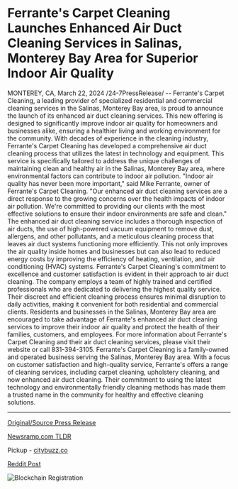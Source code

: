 # Ferrante's Carpet Cleaning Launches Enhanced Air Duct Cleaning Services in Salinas, Monterey Bay Area for Superior Indoor Air Quality

MONTEREY, CA, March 22, 2024 /24-7PressRelease/ -- Ferrante's Carpet Cleaning, a leading provider of specialized residential and commercial cleaning services in the Salinas, Monterey Bay area, is proud to announce the launch of its enhanced air duct cleaning services. This new offering is designed to significantly improve indoor air quality for homeowners and businesses alike, ensuring a healthier living and working environment for the community.  With decades of experience in the cleaning industry, Ferrante's Carpet Cleaning has developed a comprehensive air duct cleaning process that utilizes the latest in technology and equipment. This service is specifically tailored to address the unique challenges of maintaining clean and healthy air in the Salinas, Monterey Bay area, where environmental factors can contribute to indoor air pollution.  "Indoor air quality has never been more important," said Mike Ferrante, owner of Ferrante's Carpet Cleaning. "Our enhanced air duct cleaning services are a direct response to the growing concerns over the health impacts of indoor air pollution. We're committed to providing our clients with the most effective solutions to ensure their indoor environments are safe and clean."  The enhanced air duct cleaning service includes a thorough inspection of air ducts, the use of high-powered vacuum equipment to remove dust, allergens, and other pollutants, and a meticulous cleaning process that leaves air duct systems functioning more efficiently. This not only improves the air quality inside homes and businesses but can also lead to reduced energy costs by improving the efficiency of heating, ventilation, and air conditioning (HVAC) systems.  Ferrante's Carpet Cleaning's commitment to excellence and customer satisfaction is evident in their approach to air duct cleaning. The company employs a team of highly trained and certified professionals who are dedicated to delivering the highest quality service. Their discreet and efficient cleaning process ensures minimal disruption to daily activities, making it convenient for both residential and commercial clients.  Residents and businesses in the Salinas, Monterey Bay area are encouraged to take advantage of Ferrante's enhanced air duct cleaning services to improve their indoor air quality and protect the health of their families, customers, and employees.  For more information about Ferrante's Carpet Cleaning and their air duct cleaning services, please visit their website or call 831-394-3105.  Ferrante's Carpet Cleaning is a family-owned and operated business serving the Salinas, Monterey Bay area. With a focus on customer satisfaction and high-quality service, Ferrante's offers a range of cleaning services, including carpet cleaning, upholstery cleaning, and now enhanced air duct cleaning. Their commitment to using the latest technology and environmentally friendly cleaning methods has made them a trusted name in the community for healthy and effective cleaning solutions. 

---

[Original/Source Press Release](https://www.24-7pressrelease.com/press-release/509421/ferrantes-carpet-cleaning-launches-enhanced-air-duct-cleaning-services-in-salinas-monterey-bay-area-for-superior-indoor-air-quality)
                    

[Newsramp.com TLDR](https://newsramp.com/curated-news/ferrante-s-carpet-cleaning-launches-enhanced-air-duct-cleaning-services/685d0b137f97eab56b6a8e59fadbfbb6) 


Pickup - [citybuzz.co](https://citybuzz.co/2024/03/22/ferrante-s-carpet-cleaning-enhances-air-duct-cleaning-for-healthier-indoor-environments)
 



[Reddit Post](https://www.reddit.com/r/HealthCareNewsInfo/comments/1bkte1g/ferrantes_carpet_cleaning_launches_enhanced_air/) 



![Blockchain Registration](https://cdn.newsramp.app/24-7PressRelease/qrcode/243/22/iristgcU.webp)